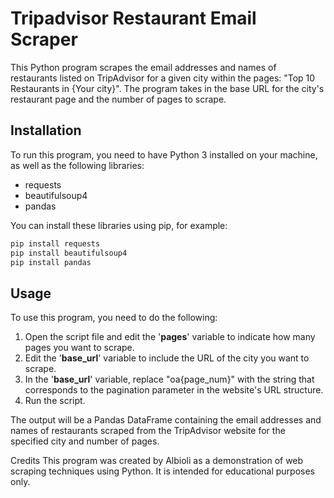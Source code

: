 # Tripadvisor Restaurant Email Scraper

This Python program scrapes the email addresses and names of restaurants listed on TripAdvisor for a given city within the pages: "Top 10 Restaurants in {Your city}". The program takes in the base URL for the city's restaurant page and the number of pages to scrape.

## Installation
To run this program, you need to have Python 3 installed on your machine, as well as the following libraries:

- requests
- beautifulsoup4
- pandas

You can install these libraries using pip, for example:

```python
pip install requests
pip install beautifulsoup4
pip install pandas
```

## Usage
To use this program, you need to do the following:

1. Open the script file and edit the '__pages__' variable to indicate how many pages you want to scrape.
2. Edit the '__base_url__' variable to include the URL of the city you want to scrape.
3. In the '__base_url__' variable, replace "oa{page_num}" with the string that corresponds to the pagination parameter in the website's URL structure.
4. Run the script.

The output will be a Pandas DataFrame containing the email addresses and names of restaurants scraped from the TripAdvisor website for the specified city and number of pages.

Credits
This program was created by Albioli as a demonstration of web scraping techniques using Python. It is intended for educational purposes only.

